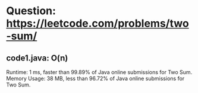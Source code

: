 # Question: https://leetcode.com/problems/two-sum/

## code1.java: O(n)
  Runtime: 1 ms, faster than 99.89% of Java online submissions for Two Sum.
  Memory Usage: 38 MB, less than 96.72% of Java online submissions for Two Sum.